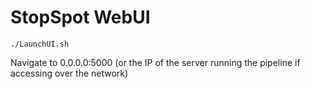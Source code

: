# StopSpot WebUI

```
./LaunchUI.sh
```
Navigate to 0.0.0.0:5000 (or the IP of the server running the pipeline if accessing over the network)